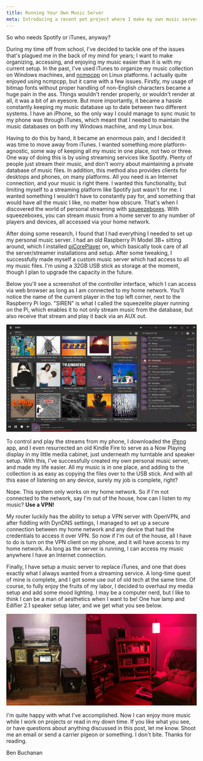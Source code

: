 ```yaml
---
title: Running Your Own Music Server
meta: Introducing a recent pet project where I make my own music server.
---
```


So who needs Spotify or iTunes, anyway?
<br>

During my time off from school, I've decided to tackle one of the issues that's plagued me in the back of my mind for years; I want to make organizing, accessing, and enjoying my music easier than it is with my current setup. In the past, I've used iTunes to organize my music collection on Windows machines, and [ncmpcpp](https://wiki.archlinux.org/index.php/Ncmpcpp) on Linux platforms. I actually quite enjoyed using ncmpcpp, but it came with a few issues. Firstly, my usage of bitmap fonts without proper handling of non-English characters became a huge pain in the ass. Things wouldn't render properly, or wouldn't render at all, it was a bit of an eyesore. But more importantly, it became a hassle constantly keeping my music database up to date between two different systems. I have an iPhone, so the only way I could manage to sync music to my phone was through iTunes, which meant that I needed to maintain the music databases on both my Windows machine, and my Linux box.
<br>

Having to do this by hand, it became an enormous pain, and I decided it was time to move away from iTunes. I wanted something more platform-agnostic, some way of keeping all my music in one place, not two or three. One way of doing this is by using streaming services like Spotify. Plenty of people just stream their music, and don't worry about maintaining a private database of music files. In addition, this method also provides clients for desktops and phones, on many platforms. All you need is an Internet connection, and your music is right there. I wanted this functionality, but limiting myself to a streaming platform like Spotify just wasn't for me. I wanted something I wouldn't have to constantly pay for, and something that would have all the music I like, no matter how obscure. That's when I discovered the world of personal streaming with [squeezeboxes](https://en.wikipedia.org/wiki/Squeezebox_%28network_music_player%29). With squeezeboxes, you can stream music from a home server to any number of players and devices, all accessed via your home network.
<br>

After doing some research, I found that I had everything I needed to set up my personal music server. I had an old Raspberry Pi Model 3B+ sitting around, which I installed [piCorePlayer](https://www.picoreplayer.org/) on, which basically took care of all the server/streamer installations and setup. After some tweaking, I successfully made myself a custom music server which had access to all my music files. I'm using a 32GB USB stick as storage at the moment, though I plan to upgrade the capacity in the future.
<br>

Below you'll see a screenshot of the controller interface, which I can access via web browser as long as I am connected to my home network. You'll notice the name of the current player in the top left corner, next to the Raspberry Pi logo. "SIREN" is what I called the squeezelite player running on the Pi, which enables it to not only stream music from the database, but also receive that stream and play it back via an AUX out.
<br>

![SIREN](/assets/blog/SIREN.jpg)
<br>

To control and play the streams from my phone, I downloaded the [iPeng](http://penguinlovesmusic.de/) app, and I even resurrected an old Kindle Fire to serve as a Now Playing display in my little media cabinet, just underneath my turntable and speaker setup. With this, I've successfully created my own personal music server, and made my life easier. All my music is in one place, and adding to the collection is as easy as copying the files over to the USB stick. And with all this ease of listening on any device, surely my job is complete, right?
<br>

Nope. This system only works on my home network. So if I'm not connected to the network, say I'm out of the house, how can I listen to my music? __Use a VPN!__
<br>

My router luckily has the ability to setup a VPN server with OpenVPN, and after fiddling with DynDNS settings, I managed to set up a secure connection between my home network and any device that had the credentials to access it over VPN. So now if I'm out of the house, all I have to do is turn on the VPN client on my phone, and it will have access to my home network. As long as the server is running, I can access my music anywhere I have an Internet connection.
<br>

Finally, I have setup a music server to replace iTunes, and one that does exactly what I always wanted from a streaming service. A long-time quest of mine is complete, and I got some use out of old tech at the same time. Of course, to fully enjoy the fruits of my labor, I decided to overhaul my media setup and add some mood lighting. I may be a computer nerd, but I like to think I can be a man of aesthetics when I want to be! One hue lamp and Edifier 2.1 speaker setup later, and we get what you see below.
<br>

![New hue lamp and speaker setup](/assets/blog/new-setup.jpg)
<br>

I'm quite happy with what I've accomplished. Now I can enjoy more music while I work on projects or read in my down time. If you like what you see, or have questions about anything discussed in this post, let me know. Shoot me an email or send a carrier pigeon or something. I don't bite. Thanks for reading.
<br>

<div class="attrib">
Ben Buchanan
</div>
